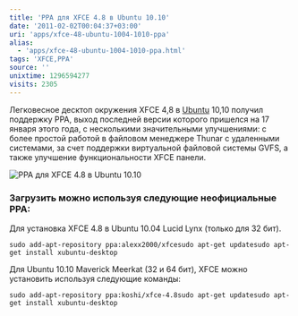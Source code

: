 ```yaml
---
title: 'PPA для XFCE 4.8 в Ubuntu 10.10'
date: '2011-02-02T00:04:37+03:00'
uri: 'apps/xfce-48-ubuntu-1004-1010-ppa'
alias: 
  - 'apps/xfce-48-ubuntu-1004-1010-ppa.html'
tags: 'XFCE,PPA'
source: ''
unixtime: 1296594277
visits: 2305
---
```

Легковесное десктоп окружения XFCE 4,8 в [Ubuntu](ubuntu/) 10,10 получил поддержку PPA, выход последней версии которого пришелся на 17 января этого года, с несколькими значительными улучшениями: с более простой работой в файловом менеджере Thunar с удаленными системами, за счет поддержки виртуальной файловой системы GVFS, а также улучшение функциональности XFCE панели.

![PPA для XFCE 4.8 в Ubuntu 10.10](img/2011/02/02/00-00/4.jpg)

### Загрузить можно используя следующие неофициальные PPA:

Для установка XFCE 4.8 в Ubuntu 10.04 Lucid Lynx (только для 32 бит).

```
sudo add-apt-repository ppa:alexx2000/xfcesudo apt-get updatesudo apt-get install xubuntu-desktop
```

Для Ubuntu 10.10 Maverick Meerkat (32 и 64 бит), XFCE можно установить используя следующие команды:

```
sudo add-apt-repository ppa:koshi/xfce-4.8sudo apt-get updatesudo apt-get install xubuntu-desktop
```
